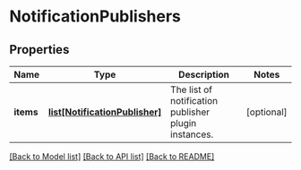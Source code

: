 # NotificationPublishers

## Properties
Name | Type | Description | Notes
------------ | ------------- | ------------- | -------------
**items** | [**list[NotificationPublisher]**](NotificationPublisher.md) | The list of notification publisher plugin instances. | [optional] 

[[Back to Model list]](../README.md#documentation-for-models) [[Back to API list]](../README.md#documentation-for-api-endpoints) [[Back to README]](../README.md)


